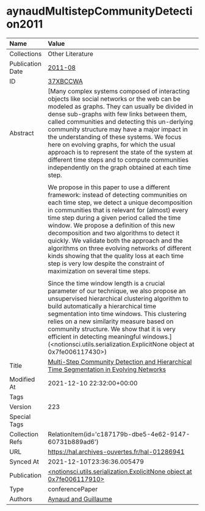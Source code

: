 # aynaudMultistepCommunityDetection2011
| Name             | Value                                                                                                                                                                                                                                                                                                                                                                                                                                                                                                                                                                      |
|:-----------------|:---------------------------------------------------------------------------------------------------------------------------------------------------------------------------------------------------------------------------------------------------------------------------------------------------------------------------------------------------------------------------------------------------------------------------------------------------------------------------------------------------------------------------------------------------------------------------|
| Collections      | Other Literature                                                                                                                                                                                                                                                                                                                                                                                                                                                                                                                                                           |
| Publication Date | [2011-08](<notionsci.utils.serialization.ExplicitNone object at 0x7fe0061171f0>)                                                                                                                                                                                                                                                                                                                                                                                                                                                                                           |
| ID               | [37XBCCWA](<notionsci.utils.serialization.ExplicitNone object at 0x7fe006117310>)                                                                                                                                                                                                                                                                                                                                                                                                                                                                                          |
| Abstract         | [Many complex systems composed of interacting objects like social networks or the web can be modeled as graphs. They can usually be divided in dense sub-graphs with few links between them, called communities and detecting this un-derlying community structure may have a major impact in the understanding of these systems. We focus here on evolving graphs, for which the usual approach is to represent the state of the system at different time steps and to compute communities independently on the graph obtained at each time step.                         |
|                  |                                                                                                                                                                                                                                                                                                                                                                                                                                                                                                                                                                            |
|                  | We propose in this paper to use a different framework: instead of detecting communities on each time step, we detect a unique decomposition in communities that is relevant for (almost) every time step during a given period called the time window. We propose a definition of this new decomposition and two algorithms to detect it quickly. We validate both the approach and the algorithms on three evolving networks of different kinds showing that the quality loss at each time step is very low despite the constraint of maximization on several time steps. |
|                  |                                                                                                                                                                                                                                                                                                                                                                                                                                                                                                                                                                            |
|                  | Since the time window length is a crucial parameter of our technique, we also propose an unsupervised hierarchical clustering algorithm to build automatically a hierarchical time segmentation into time windows. This clustering relies on a new similarity measure based on community structure. We show that it is very efficient in detecting meaningful windows.](<notionsci.utils.serialization.ExplicitNone object at 0x7fe006117430>)                                                                                                                             |
| Title            | [Multi-Step Community Detection and Hierarchical Time Segmentation in Evolving Networks](<notionsci.utils.serialization.ExplicitNone object at 0x7fe006117550>)                                                                                                                                                                                                                                                                                                                                                                                                            |
| Modified At      | 2021-12-10 22:32:00+00:00                                                                                                                                                                                                                                                                                                                                                                                                                                                                                                                                                  |
| Tags             |                                                                                                                                                                                                                                                                                                                                                                                                                                                                                                                                                                            |
| Version          | 223                                                                                                                                                                                                                                                                                                                                                                                                                                                                                                                                                                        |
| Special Tags     |                                                                                                                                                                                                                                                                                                                                                                                                                                                                                                                                                                            |
| Collection Refs  | RelationItem(id='c187179b-dbe5-4e62-9147-60731b889ad6')                                                                                                                                                                                                                                                                                                                                                                                                                                                                                                                    |
| URL              | https://hal.archives-ouvertes.fr/hal-01286941                                                                                                                                                                                                                                                                                                                                                                                                                                                                                                                              |
| Synced At        | 2021-12-10T23:36:36.005479                                                                                                                                                                                                                                                                                                                                                                                                                                                                                                                                                 |
| Publication      | [<notionsci.utils.serialization.ExplicitNone object at 0x7fe006117910>](<notionsci.utils.serialization.ExplicitNone object at 0x7fe006117910>)                                                                                                                                                                                                                                                                                                                                                                                                                             |
| Type             | conferencePaper                                                                                                                                                                                                                                                                                                                                                                                                                                                                                                                                                            |
| Authors          | [Aynaud and Guillaume](<notionsci.utils.serialization.ExplicitNone object at 0x7fe006117ac0>)                                                                                                                                                                                                                                                                                                                                                                                                                                                                              |

